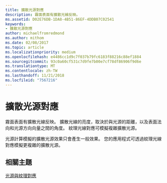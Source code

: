 ```yaml
---
title: 擴散光源對應
description: 霧面表面有擴散光線反映。
ms.assetid: D02E76DB-1DA8-4B51-86EF-4DDB07C02541
keywords:
- 擴散光源對應
author: michaelfromredmond
ms.author: mithom
ms.date: 02/08/2017
ms.topic: article
ms.localizationpriority: medium
ms.openlocfilehash: e4486cc1d9c7f037b79fc6183f88216c88ef1884
ms.sourcegitcommit: 93c0a60cf531c7d9fe7b00e7cf78df86906f9d6e
ms.translationtype: MT
ms.contentlocale: zh-TW
ms.lasthandoff: 11/21/2018
ms.locfileid: "7567216"
---
```

# <a name="diffuse-light-maps"></a>擴散光源對應


霧面表面有擴散光線反映。 擴散光線的亮度，取決於與光源的距離，以及表面法向和光源方向向量之間的角度。 紋理光線對應可模擬複雜擴散光源。

光源計算模擬的擴散光源效果只會產生一般效果。 您的應用程式可透過紋理光線對應模擬更複雜的擴散光源。

## <a name="span-idrelated-topicsspanrelated-topics"></a><span id="related-topics"></span>相關主題


[光源與紋理對應](light-mapping-with-textures.md)

 

 




